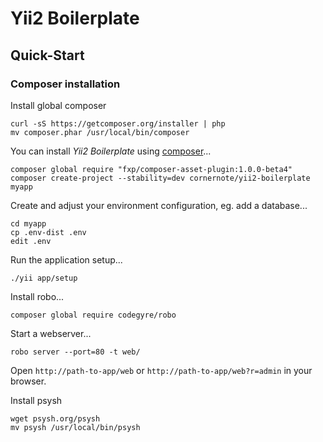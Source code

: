 # Yii2 Boilerplate

## Quick-Start

### Composer installation

Install global composer

```
curl -sS https://getcomposer.org/installer | php
mv composer.phar /usr/local/bin/composer
```


You can install _Yii2 Boilerplate_ using [composer](https://getcomposer.org/download/)...

```
composer global require "fxp/composer-asset-plugin:1.0.0-beta4"
composer create-project --stability=dev cornernote/yii2-boilerplate myapp
```

Create and adjust your environment configuration, eg. add a database...

```
cd myapp
cp .env-dist .env
edit .env
```
    
Run the application setup...
    
```
./yii app/setup
```

Install robo...

```
composer global require codegyre/robo
```

Start a webserver...

```
robo server --port=80 -t web/
```

Open `http://path-to-app/web` or `http://path-to-app/web?r=admin` in your browser.

Install psysh

```
wget psysh.org/psysh
mv psysh /usr/local/bin/psysh
```
